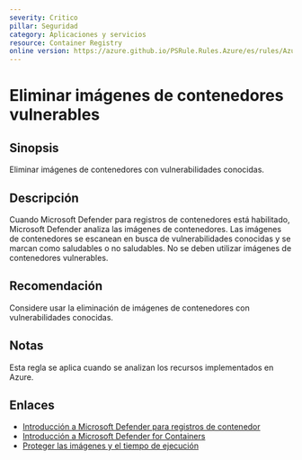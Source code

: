 ```yaml
---
severity: Critico
pillar: Seguridad
category: Aplicaciones y servicios
resource: Container Registry
online version: https://azure.github.io/PSRule.Rules.Azure/es/rules/Azure.ACR.ImageHealth/
---
```


# Eliminar imágenes de contenedores vulnerables

## Sinopsis

Eliminar imágenes de contenedores con vulnerabilidades conocidas.

## Descripción

Cuando Microsoft Defender para registros de contenedores está habilitado, Microsoft Defender analiza las imágenes de contenedores.
Las imágenes de contenedores se escanean en busca de vulnerabilidades conocidas y se marcan como saludables o no saludables.
No se deben utilizar imágenes de contenedores vulnerables.

## Recomendación

Considere usar la eliminación de imágenes de contenedores con vulnerabilidades conocidas.

## Notas

Esta regla se aplica cuando se analizan los recursos implementados en Azure.

## Enlaces

- [Introducción a Microsoft Defender para registros de contenedor](https://docs.microsoft.com/azure/security-center/defender-for-container-registries-introduction)
- [Introducción a Microsoft Defender for Containers](https://docs.microsoft.com/azure/defender-for-cloud/defender-for-containers-introduction)
- [Proteger las imágenes y el tiempo de ejecución](https://docs.microsoft.com/azure/aks/operator-best-practices-container-image-management#secure-the-images-and-run-time)
